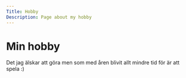 ```yaml
---
Title: Hobby
Description: Page about my hobby
---
```


Min hobby
===========

Det jag älskar att göra men som med åren blivit allt mindre tid för är att spela :)